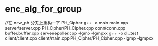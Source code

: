 # enc_alg_for_group
//在 new_ph 分支上重构一下 PH_Cipher
g++ -o main main.cpp server/server.cpp PH_Cipher/PH_Cipher.cpp conn/conn.cpp buffer/buffer.cpp server/epoller.cpp -lgmp -lgmpxx
g++ -o cli_test client/client.cpp client/main.cpp PH_Cipher/PH_Cipher.cpp -lgmp -lgmpxx